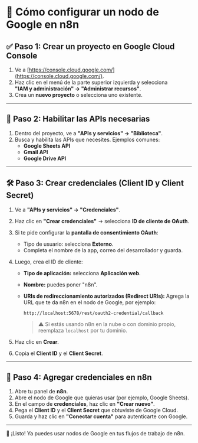 # 🔐 Cómo configurar un nodo de Google en n8n

## ✅ Paso 1: Crear un proyecto en Google Cloud Console

1. Ve a [https://console.cloud.google.com/](https://console.cloud.google.com/).
2. Haz clic en el menú de la parte superior izquierda y selecciona  
   **"IAM y administración" → "Administrar recursos"**.
3. Crea un **nuevo proyecto** o selecciona uno existente.

---

## 🧩 Paso 2: Habilitar las APIs necesarias

1. Dentro del proyecto, ve a **"APIs y servicios" → "Biblioteca"**.
2. Busca y habilita las APIs que necesites. Ejemplos comunes:
   - **Google Sheets API**
   - **Gmail API**
   - **Google Drive API**

---

## 🛠️ Paso 3: Crear credenciales (Client ID y Client Secret)

1. Ve a **"APIs y servicios" → "Credenciales"**.
2. Haz clic en **"Crear credenciales"** → selecciona **ID de cliente de OAuth**.

3. Si te pide configurar la **pantalla de consentimiento OAuth**:
   - Tipo de usuario: selecciona **Externo**.
   - Completa el nombre de la app, correo del desarrollador y guarda.

4. Luego, crea el ID de cliente:
   - **Tipo de aplicación:** selecciona **Aplicación web**.
   - **Nombre:** puedes poner "n8n".
   - **URIs de redireccionamiento autorizados (Redirect URIs):**
     Agrega la URL que te da n8n en el nodo de Google, por ejemplo:

     ```
     http://localhost:5678/rest/oauth2-credential/callback
     ```

     > ⚠️ Si estás usando n8n en la nube o con dominio propio, reemplaza `localhost` por tu dominio.

5. Haz clic en **Crear**.
6. Copia el **Client ID** y el **Client Secret**.

---

## 🔁 Paso 4: Agregar credenciales en n8n

1. Abre tu panel de **n8n**.
2. Abre el nodo de Google que quieras usar (por ejemplo, Google Sheets).
3. En el campo de **credenciales**, haz clic en **"Crear nuevo"**.
4. Pega el **Client ID** y el **Client Secret** que obtuviste de Google Cloud.
5. Guarda y haz clic en **"Conectar cuenta"** para autenticarte con Google.

---

🎉 ¡Listo! Ya puedes usar nodos de Google en tus flujos de trabajo de n8n.
